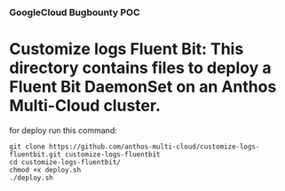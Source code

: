 ### GoogleCloud Bugbounty POC

# Customize logs Fluent Bit: This directory contains files to deploy a Fluent Bit DaemonSet on an Anthos Multi-Cloud cluster.

for deploy run this command:
```
git clone https://github.com/anthos-multi-cloud/customize-logs-fluentbit.git customize-logs-fluentbit
cd customize-logs-fluentbit/
chmod +x deploy.sh
./deploy.sh
```
